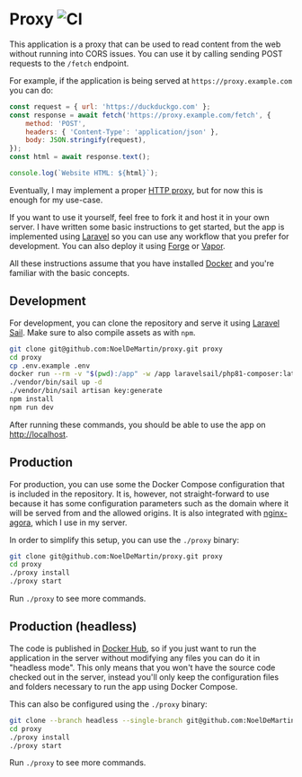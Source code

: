 # Proxy ![CI](https://github.com/noeldemartin/proxy/actions/workflows/ci.yml/badge.svg)

This application is a proxy that can be used to read content from the web without running into CORS issues. You can use it by calling sending POST requests to the `/fetch` endpoint.

For example, if the application is being served at `https://proxy.example.com` you can do:

```js
const request = { url: 'https://duckduckgo.com' };
const response = await fetch('https://proxy.example.com/fetch', {
    method: 'POST',
    headers: { 'Content-Type': 'application/json' },
    body: JSON.stringify(request),
});
const html = await response.text();

console.log(`Website HTML: ${html}`);
```

Eventually, I may implement a proper [HTTP proxy](https://developer.mozilla.org/en-US/docs/Web/HTTP/Proxy_servers_and_tunneling#http_tunneling), but for now this is enough for my use-case.

If you want to use it yourself, feel free to fork it and host it in your own server. I have written some basic instructions to get started, but the app is implemented using [Laravel](https://laravel.com/) so you can use any workflow that you prefer for development. You can also deploy it using [Forge](https://forge.laravel.com/) or [Vapor](https://vapor.laravel.com/).

All these instructions assume that you have installed [Docker](https://www.docker.com) and you're familiar with the basic concepts.

## Development

For development, you can clone the repository and serve it using [Laravel Sail](https://laravel.com/docs/sail). Make sure to also compile assets as with `npm`.

```sh
git clone git@github.com:NoelDeMartin/proxy.git proxy
cd proxy
cp .env.example .env
docker run --rm -v "$(pwd):/app" -w /app laravelsail/php81-composer:latest composer install
./vendor/bin/sail up -d
./vendor/bin/sail artisan key:generate
npm install
npm run dev
```

After running these commands, you should be able to use the app on [http://localhost](http://localhost).

## Production

For production, you can use some the Docker Compose configuration that is included in the repository. It is, however, not straight-forward to use because it has some configuration parameters such as the domain where it will be served from and the allowed origins. It is also integrated with [nginx-agora](https://github.com/noeldemartin/nginx-agora), which I use in my server.

In order to simplify this setup, you can use the `./proxy` binary:

```sh
git clone git@github.com:NoelDeMartin/proxy.git proxy
cd proxy
./proxy install
./proxy start
```

Run `./proxy` to see more commands.

## Production (headless)

The code is published in [Docker Hub](https://hub.docker.com/r/noeldemartin/proxy), so if you just want to run the application in the server without modifying any files you can do it in "headless mode". This only means that you won't have the source code checked out in the server, instead you'll only keep the configuration files and folders necessary to run the app using Docker Compose.

This can also be configured using the `./proxy` binary:

```sh
git clone --branch headless --single-branch git@github.com:NoelDeMartin/proxy.git proxy
cd proxy
./proxy install
./proxy start
```

Run `./proxy` to see more commands.
